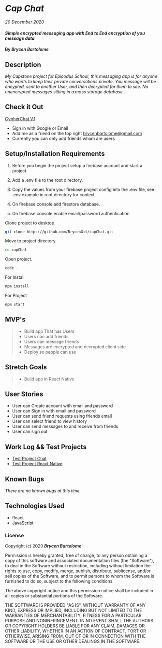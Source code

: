 # _Cap Chat_

_20 December 2020_

#### _Simple encrypted messaging app with End to End encryption of you message data_

#### By _**Brycen Bartolome**_

## Description

_My Capstone project for Epicodus School, this messaging app is for anyone who wants to keep their private conversations private. You message will be encypted, sent to another User, and then decrypted for them to see. No unencrypted messages sitting in a mass storage database._

## Check it Out

[CypherChat V.1](https://capstone-chat-3c5ec.web.app/)

- Sign in with Google or Email
- Add me as a friend on the top right [brycenbartolome@gmail.com](brycenbartolome@gmail.com)
- Currently you can only add friends whom are users

## Setup/Installation Requirements

1. Before you begin the project setup a firebase account and start a project.

2. Add a .env file to the root directory.

3. Copy the values from your firebase project config into the .env file, see .env.example in root directory for context.

4. On firebase console add firestore database.

5. On firebase console enable email/password authentication

Clone project to desktop.

```bash
git clone https://github.com/BrycenGit/capChat.git
```

Move to project directory.

```bash
cd capChat
```

Open project.

```bash
code .
```

For Install

```bash
npm install
```

For Project

```bash
npm start
```

## MVP's

> - Build app That has Users
> - Users can add friends
> - Users can message friends
> - Messages are encrypted and decrypted client side
> - Deploy so people can use

## Stretch Goals

> - Build app in React Native

## User Stories

- User can Create account with email and password
- User can Sign in with email and password
- User can send friend requests using friends email
- User can select friend to view history
- User can send messages to and receive from friends
- User can sign out

## Work Log && Test Projects

- [Test Project Chat](https://github.com/BrycenGit/Capstone-Chat)
- [Test Project React Native](https://github.com/BrycenGit/imgShareExpo)

## Known Bugs

_There are no known bugs at this time._

## Technologies Used

- React
- JavaScript

### License

Copyright (c) 2020 **_Brycen Bartolome_**

Permission is hereby granted, free of charge, to any person obtaining a copy of this software and associated documentation files (the "Software"), to deal in the Software without restriction, including without limitation the rights to use, copy, modify, merge, publish, distribute, sublicense, and/or sell copies of the Software, and to permit persons to whom the Software is furnished to do so, subject to the following conditions:

The above copyright notice and this permission notice shall be included in all copies or substantial portions of the Software.

THE SOFTWARE IS PROVIDED "AS IS", WITHOUT WARRANTY OF ANY KIND, EXPRESS OR IMPLIED, INCLUDING BUT NOT LIMITED TO THE WARRANTIES OF MERCHANTABILITY, FITNESS FOR A PARTICULAR PURPOSE AND NONINFRINGEMENT. IN NO EVENT SHALL THE AUTHORS OR COPYRIGHT HOLDERS BE LIABLE FOR ANY CLAIM, DAMAGES OR OTHER LIABILITY, WHETHER IN AN ACTION OF CONTRACT, TORT OR OTHERWISE, ARISING FROM, OUT OF OR IN CONNECTION WITH THE SOFTWARE OR THE USE OR OTHER DEALINGS IN THE SOFTWARE.
